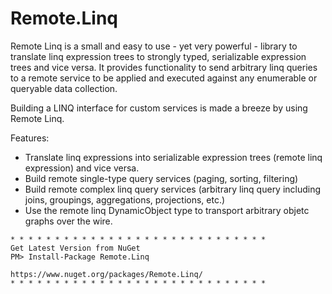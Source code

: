 # Remote.Linq

Remote Linq is a small and easy to use - yet very powerful - library to translate linq expression trees to strongly typed, serializable expression trees and vice versa. It provides functionality to send arbitrary linq queries to a remote service to be applied and executed against any enumerable or queryable data collection.

Building a LINQ interface for custom services is made a breeze by using Remote Linq.


Features:
* Translate linq expressions into serializable expression trees (remote linq expression) and vice versa. 
* Build remote single-type query services (paging, sorting, filtering)
* Build remote complex linq query services (arbitrary linq query including joins, groupings, aggregations, projections, etc.)
* Use the remote linq DynamicObject type to transport arbitrary objetc graphs over the wire.


```
* * * * * * * * * * * * * * * * * * * * * * * * * * * * *
Get Latest Version from NuGet
PM> Install-Package Remote.Linq

https://www.nuget.org/packages/Remote.Linq/ 
* * * * * * * * * * * * * * * * * * * * * * * * * * * * *
```
